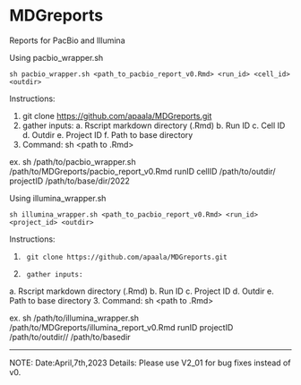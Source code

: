 # MDGreports
Reports for PacBio and Illumina

Using pacbio_wrapper.sh

    sh pacbio_wrapper.sh <path_to_pacbio_report_v0.Rmd> <run_id> <cell_id> <outdir>

Instructions:

1.	git clone https://github.com/apaala/MDGreports.git
2.	gather inputs:
a.	Rscript markdown directory (.Rmd)
b.	Run ID
c.	Cell ID
d.	Outdir
e.  Project ID
f.  Path to base directory
3.	Command: 
sh <path to wrapper.sh> <path to .Rmd> <run ID> <cell ID> <outdir> <project ID> <path to base dir>

ex.
sh /path/to/pacbio_wrapper.sh /path/to/MDGreports/pacbio_report_v0.Rmd runID cellID /path/to/outdir/ projectID /path/to/base/dir/2022

Using illumina_wrapper.sh

    sh illumina_wrapper.sh <path_to_pacbio_report_v0.Rmd> <run_id> <project_id> <outdir>

Instructions:

1.      git clone https://github.com/apaala/MDGreports.git
2.      gather inputs:
a.      Rscript markdown directory (.Rmd)
b.      Run ID
c.      Project ID
d.      Outdir
e.      Path to base directory
3.      Command:
sh <path to wrapper.sh> <path to .Rmd> <run ID> <Project ID> <outdir> <base dir path>

ex.
sh /path/to/illumina_wrapper.sh /path/to/MDGreports/illumina_report_v0.Rmd runID projectID /path/to/outdir// /path/to/basedir


----------------------------------------------------
NOTE:
Date:April,7th,2023
Details: Please use V2_01 for bug fixes instead of v0.

